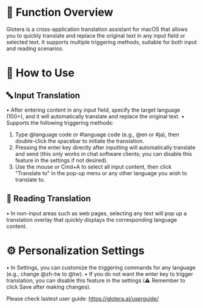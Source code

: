 # 🧠 Function Overview
Glotera is a cross-application translation assistant for macOS that allows you to quickly translate and replace the original text in any input field or selected text.
It supports multiple triggering methods, suitable for both input and reading scenarios.

# 🚀 How to Use
## 🔤 Input Translation
• After entering content in any input field, specify the target language (100+), and it will automatically translate and replace the original text.
• Supports the following triggering methods:

1. Type @language code or #language code (e.g., @en or #ja), then double-click the spacebar to initiate the translation.
2. Pressing the enter key directly after inputting will automatically translate and send (this only works in chat software clients; you can disable this feature in the settings if not desired).
3. Use the mouse or Cmd+A to select all input content, then click "Translate to" in the pop-up menu or any other language you wish to translate to.

## 📄 Reading Translation
• In non-input areas such as web pages, selecting any text will pop up a translation overlay that quickly displays the corresponding language content.

# ⚙️ Personalization Settings
• In Settings, you can customize the triggering commands for any language (e.g., change @zh-tw to @tw).
• If you do not want the enter key to trigger translation, you can disable this feature in the settings (⚠️ Remember to click Save after making changes).

Please check lastest user guide: https://glotera.ai/userguide/
